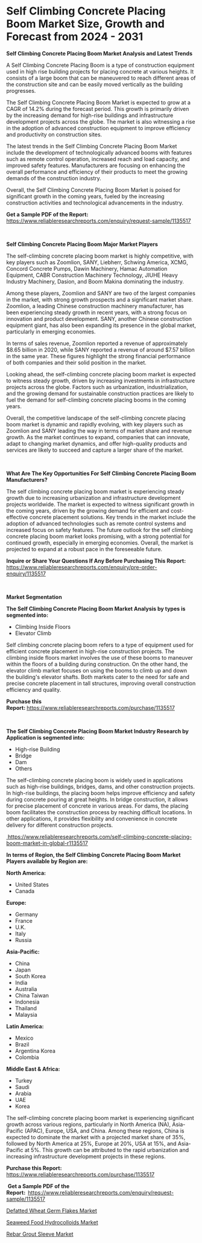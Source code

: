 <p><h1>Self Climbing Concrete Placing Boom Market Size, Growth and Forecast from 2024 - 2031</h1></p><p><strong>Self Climbing Concrete Placing Boom Market Analysis and Latest Trends</strong></p>
<p><p>A Self Climbing Concrete Placing Boom is a type of construction equipment used in high rise building projects for placing concrete at various heights. It consists of a large boom that can be maneuvered to reach different areas of the construction site and can be easily moved vertically as the building progresses. </p><p>The Self Climbing Concrete Placing Boom Market is expected to grow at a CAGR of 14.2% during the forecast period. This growth is primarily driven by the increasing demand for high-rise buildings and infrastructure development projects across the globe. The market is also witnessing a rise in the adoption of advanced construction equipment to improve efficiency and productivity on construction sites.</p><p>The latest trends in the Self Climbing Concrete Placing Boom Market include the development of technologically advanced booms with features such as remote control operation, increased reach and load capacity, and improved safety features. Manufacturers are focusing on enhancing the overall performance and efficiency of their products to meet the growing demands of the construction industry.</p><p>Overall, the Self Climbing Concrete Placing Boom Market is poised for significant growth in the coming years, fueled by the increasing construction activities and technological advancements in the industry.</p></p>
<p><strong>Get a Sample PDF of the Report:&nbsp;</strong> <a href="https://www.reliableresearchreports.com/enquiry/request-sample/1135517">https://www.reliableresearchreports.com/enquiry/request-sample/1135517</a></p>
<p>&nbsp;</p>
<p><strong>Self Climbing Concrete Placing Boom Major Market Players</strong></p>
<p><p>The self-climbing concrete placing boom market is highly competitive, with key players such as Zoomlion, SANY, Liebherr, Schwing America, XCMG, Concord Concrete Pumps, Dawin Machinery, Hamac Automation Equipment, CABR Construction Machinery Technology, JIUHE Heavy Industry Machinery, Dasion, and Boom Makina dominating the industry.</p><p>Among these players, Zoomlion and SANY are two of the largest companies in the market, with strong growth prospects and a significant market share. Zoomlion, a leading Chinese construction machinery manufacturer, has been experiencing steady growth in recent years, with a strong focus on innovation and product development. SANY, another Chinese construction equipment giant, has also been expanding its presence in the global market, particularly in emerging economies.</p><p>In terms of sales revenue, Zoomlion reported a revenue of approximately $8.65 billion in 2020, while SANY reported a revenue of around $7.57 billion in the same year. These figures highlight the strong financial performance of both companies and their solid position in the market.</p><p>Looking ahead, the self-climbing concrete placing boom market is expected to witness steady growth, driven by increasing investments in infrastructure projects across the globe. Factors such as urbanization, industrialization, and the growing demand for sustainable construction practices are likely to fuel the demand for self-climbing concrete placing booms in the coming years.</p><p>Overall, the competitive landscape of the self-climbing concrete placing boom market is dynamic and rapidly evolving, with key players such as Zoomlion and SANY leading the way in terms of market share and revenue growth. As the market continues to expand, companies that can innovate, adapt to changing market dynamics, and offer high-quality products and services are likely to succeed and capture a larger share of the market.</p></p>
<p>&nbsp;</p>
<p><strong>What Are The Key Opportunities For Self Climbing Concrete Placing Boom Manufacturers?</strong></p>
<p><p>The self climbing concrete placing boom market is experiencing steady growth due to increasing urbanization and infrastructure development projects worldwide. The market is expected to witness significant growth in the coming years, driven by the growing demand for efficient and cost-effective concrete placement solutions. Key trends in the market include the adoption of advanced technologies such as remote control systems and increased focus on safety features. The future outlook for the self climbing concrete placing boom market looks promising, with a strong potential for continued growth, especially in emerging economies. Overall, the market is projected to expand at a robust pace in the foreseeable future.</p></p>
<p><strong>Inquire or Share Your Questions If Any Before Purchasing This Report:</strong> <a href="https://www.reliableresearchreports.com/enquiry/pre-order-enquiry/1135517">https://www.reliableresearchreports.com/enquiry/pre-order-enquiry/1135517</a></p>
<p>&nbsp;</p>
<p><strong>Market Segmentation</strong></p>
<p><strong>The Self Climbing Concrete Placing Boom Market Analysis by types is segmented into:</strong></p>
<p><ul><li>Climbing Inside Floors</li><li>Elevator Climb</li></ul></p>
<p><p>Self climbing concrete placing boom refers to a type of equipment used for efficient concrete placement in high-rise construction projects. The climbing inside floors market involves the use of these booms to maneuver within the floors of a building during construction. On the other hand, the elevator climb market focuses on using the booms to climb up and down the building's elevator shafts. Both markets cater to the need for safe and precise concrete placement in tall structures, improving overall construction efficiency and quality.</p></p>
<p><strong>Purchase this Report:&nbsp;</strong><a href="https://www.reliableresearchreports.com/purchase/1135517">https://www.reliableresearchreports.com/purchase/1135517</a></p>
<p>&nbsp;</p>
<p><strong>The Self Climbing Concrete Placing Boom Market Industry Research by Application is segmented into:</strong></p>
<p><ul><li>High-rise Building</li><li>Bridge</li><li>Dam</li><li>Others</li></ul></p>
<p><p>The self-climbing concrete placing boom is widely used in applications such as high-rise buildings, bridges, dams, and other construction projects. In high-rise buildings, the placing boom helps improve efficiency and safety during concrete pouring at great heights. In bridge construction, it allows for precise placement of concrete in various areas. For dams, the placing boom facilitates the construction process by reaching difficult locations. In other applications, it provides flexibility and convenience in concrete delivery for different construction projects.</p></p>
<p><a href="https://www.reliableresearchreports.com/self-climbing-concrete-placing-boom-market-in-global-r1135517">&nbsp;https://www.reliableresearchreports.com/self-climbing-concrete-placing-boom-market-in-global-r1135517</a></p>
<p><strong>In terms of Region, the Self Climbing Concrete Placing Boom Market Players available by Region are:</strong></p>
<p>
    <p> <strong> North America: </strong>
        <ul>
            <li>United States</li>
            <li>Canada</li>
        </ul>
        </p> 
    <p> <strong> Europe: </strong>
        <ul>
            <li>Germany</li>
            <li>France</li>
            <li>U.K.</li>
            <li>Italy</li>
            <li>Russia</li>
        </ul>
        </p> 
    <p> <strong> Asia-Pacific: </strong>
        <ul>
            <li>China</li>
            <li>Japan</li>
            <li>South Korea</li>
            <li>India</li>
            <li>Australia</li>
            <li>China Taiwan</li>
            <li>Indonesia</li>
            <li>Thailand</li>
            <li>Malaysia</li>
        </ul>
        </p> 
    <p> <strong> Latin America: </strong>
        <ul>
            <li>Mexico</li>
            <li>Brazil</li>
            <li>Argentina Korea</li>
            <li>Colombia</li>
        </ul>
        </p> 
    <p> <strong> Middle East & Africa: </strong>
        <ul>
            <li>Turkey</li>
            <li>Saudi</li>
            <li>Arabia</li>
            <li>UAE</li>
            <li>Korea</li>
        </ul>
    </p>
    </p>
<p><p>The self-climbing concrete placing boom market is experiencing significant growth across various regions, particularly in North America (NA), Asia-Pacific (APAC), Europe, USA, and China. Among these regions, China is expected to dominate the market with a projected market share of 35%, followed by North America at 25%, Europe at 20%, USA at 15%, and Asia-Pacific at 5%. This growth can be attributed to the rapid urbanization and increasing infrastructure development projects in these regions.</p></p>
<p><strong>Purchase this Report: </strong><a href="https://www.reliableresearchreports.com/purchase/1135517">https://www.reliableresearchreports.com/purchase/1135517</a></p>
<p>&nbsp;<strong>Get a Sample PDF of the Report:&nbsp;&nbsp;</strong><a href="https://www.reliableresearchreports.com/enquiry/request-sample/1135517">https://www.reliableresearchreports.com/enquiry/request-sample/1135517</a></p>
<p><strong></strong></p>
<p><p><a href="https://www.linkedin.com/pulse/defatted-wheat-germ-flakes-market-analysis-sze-forecasted-unthe?trackingId=sVbg8AW5tT4Zc8kN%2FmGP4Q%3D%3D">Defatted Wheat Germ Flakes Market</a></p><p><a href="https://www.linkedin.com/pulse/seaweed-food-hydrocolloids-market-outlook-industry-overview-st9ne?trackingId=aErfMsVn5eeLi2OweM3HMg%3D%3D">Seaweed Food Hydrocolloids Market</a></p><p><a href="https://www.linkedin.com/pulse/rebar-grout-sleeve-market-analysis-sze-forecasted-period-from-xhh5e?trackingId=thjYtOUbHkVTbz96sdVBnQ%3D%3D">Rebar Grout Sleeve Market</a></p></p>